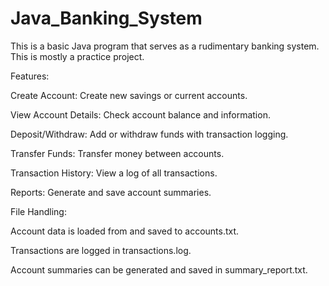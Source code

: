 # Java_Banking_System

This is a basic Java program that serves as a rudimentary banking system. This is mostly a practice project. 

Features:

Create Account: Create new savings or current accounts.

View Account Details: Check account balance and information.

Deposit/Withdraw: Add or withdraw funds with transaction logging.

Transfer Funds: Transfer money between accounts.

Transaction History: View a log of all transactions.

Reports: Generate and save account summaries.


File Handling:

Account data is loaded from and saved to accounts.txt.

Transactions are logged in transactions.log.

Account summaries can be generated and saved in summary_report.txt.

